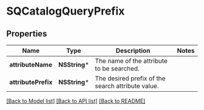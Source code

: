 # SQCatalogQueryPrefix

## Properties
Name | Type | Description | Notes
------------ | ------------- | ------------- | -------------
**attributeName** | **NSString*** | The name of the attribute to be searched. | 
**attributePrefix** | **NSString*** | The desired prefix of the search attribute value. | 

[[Back to Model list]](../README.md#documentation-for-models) [[Back to API list]](../README.md#documentation-for-api-endpoints) [[Back to README]](../README.md)


